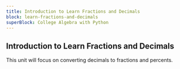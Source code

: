 ```yaml
---
title: Introduction to Learn Fractions and Decimals
block: learn-fractions-and-decimals
superBlock: College Algebra with Python
---
```


## Introduction to Learn Fractions and Decimals

This unit will focus on converting decimals to fractions and percents.
